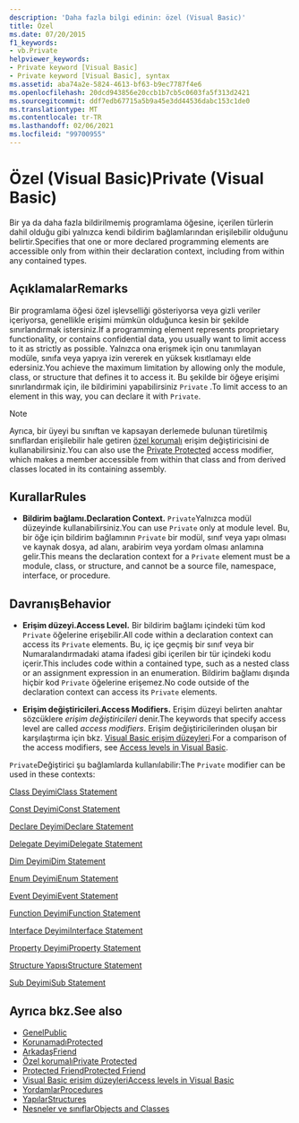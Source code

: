 ```yaml
---
description: 'Daha fazla bilgi edinin: özel (Visual Basic)'
title: Özel
ms.date: 07/20/2015
f1_keywords:
- vb.Private
helpviewer_keywords:
- Private keyword [Visual Basic]
- Private keyword [Visual Basic], syntax
ms.assetid: aba74a2e-5824-4613-bf63-b9ec7787f4e6
ms.openlocfilehash: 20dcd943856e20ccb1b7cb5c0603fa5f313d2421
ms.sourcegitcommit: ddf7edb67715a5b9a45e3dd44536dabc153c1de0
ms.translationtype: MT
ms.contentlocale: tr-TR
ms.lasthandoff: 02/06/2021
ms.locfileid: "99700955"
---
```

# <a name="private-visual-basic"></a><span data-ttu-id="a911c-103">Özel (Visual Basic)</span><span class="sxs-lookup"><span data-stu-id="a911c-103">Private (Visual Basic)</span></span>

<span data-ttu-id="a911c-104">Bir ya da daha fazla bildirilmemiş programlama öğesine, içerilen türlerin dahil olduğu gibi yalnızca kendi bildirim bağlamlarından erişilebilir olduğunu belirtir.</span><span class="sxs-lookup"><span data-stu-id="a911c-104">Specifies that one or more declared programming elements are accessible only from within their declaration context, including from within any contained types.</span></span>  
  
## <a name="remarks"></a><span data-ttu-id="a911c-105">Açıklamalar</span><span class="sxs-lookup"><span data-stu-id="a911c-105">Remarks</span></span>  

 <span data-ttu-id="a911c-106">Bir programlama öğesi özel işlevselliği gösteriyorsa veya gizli veriler içeriyorsa, genellikle erişimi mümkün olduğunca kesin bir şekilde sınırlandırmak istersiniz.</span><span class="sxs-lookup"><span data-stu-id="a911c-106">If a programming element represents proprietary functionality, or contains confidential data, you usually want to limit access to it as strictly as possible.</span></span> <span data-ttu-id="a911c-107">Yalnızca ona erişmek için onu tanımlayan modüle, sınıfa veya yapıya izin vererek en yüksek kısıtlamayı elde edersiniz.</span><span class="sxs-lookup"><span data-stu-id="a911c-107">You achieve the maximum limitation by allowing only the module, class, or structure that defines it to access it.</span></span> <span data-ttu-id="a911c-108">Bu şekilde bir öğeye erişimi sınırlandırmak için, ile bildirimini yapabilirsiniz `Private` .</span><span class="sxs-lookup"><span data-stu-id="a911c-108">To limit access to an element in this way, you can declare it with `Private`.</span></span>  

> [!NOTE]
> <span data-ttu-id="a911c-109">Ayrıca, bir üyeyi bu sınıftan ve kapsayan derlemede bulunan türetilmiş sınıflardan erişilebilir hale getiren [özel korumalı](private-protected.md) erişim değiştiricisini de kullanabilirsiniz.</span><span class="sxs-lookup"><span data-stu-id="a911c-109">You can also use the [Private Protected](private-protected.md) access modifier, which makes a member accessible from within that class and from derived classes located in its containing assembly.</span></span>

## <a name="rules"></a><span data-ttu-id="a911c-110">Kurallar</span><span class="sxs-lookup"><span data-stu-id="a911c-110">Rules</span></span>  

- <span data-ttu-id="a911c-111">**Bildirim bağlamı.**</span><span class="sxs-lookup"><span data-stu-id="a911c-111">**Declaration Context.**</span></span> <span data-ttu-id="a911c-112">`Private`Yalnızca modül düzeyinde kullanabilirsiniz.</span><span class="sxs-lookup"><span data-stu-id="a911c-112">You can use `Private` only at module level.</span></span> <span data-ttu-id="a911c-113">Bu, bir öğe için bildirim bağlamının `Private` bir modül, sınıf veya yapı olması ve kaynak dosya, ad alanı, arabirim veya yordam olması anlamına gelir.</span><span class="sxs-lookup"><span data-stu-id="a911c-113">This means the declaration context for a `Private` element must be a module, class, or structure, and cannot be a source file, namespace, interface, or procedure.</span></span>  
  
## <a name="behavior"></a><span data-ttu-id="a911c-114">Davranış</span><span class="sxs-lookup"><span data-stu-id="a911c-114">Behavior</span></span>  
  
- <span data-ttu-id="a911c-115">**Erişim düzeyi.**</span><span class="sxs-lookup"><span data-stu-id="a911c-115">**Access Level.**</span></span> <span data-ttu-id="a911c-116">Bir bildirim bağlamı içindeki tüm kod `Private` öğelerine erişebilir.</span><span class="sxs-lookup"><span data-stu-id="a911c-116">All code within a declaration context can access its `Private` elements.</span></span> <span data-ttu-id="a911c-117">Bu, iç içe geçmiş bir sınıf veya bir Numaralandırmadaki atama ifadesi gibi içerilen bir tür içindeki kodu içerir.</span><span class="sxs-lookup"><span data-stu-id="a911c-117">This includes code within a contained type, such as a nested class or an assignment expression in an enumeration.</span></span> <span data-ttu-id="a911c-118">Bildirim bağlamı dışında hiçbir kod `Private` öğelerine erişemez.</span><span class="sxs-lookup"><span data-stu-id="a911c-118">No code outside of the declaration context can access its `Private` elements.</span></span>  
  
- <span data-ttu-id="a911c-119">**Erişim değiştiricileri.**</span><span class="sxs-lookup"><span data-stu-id="a911c-119">**Access Modifiers.**</span></span> <span data-ttu-id="a911c-120">Erişim düzeyi belirten anahtar sözcüklere *erişim değiştiricileri* denir.</span><span class="sxs-lookup"><span data-stu-id="a911c-120">The keywords that specify access level are called *access modifiers*.</span></span> <span data-ttu-id="a911c-121">Erişim değiştiricilerinden oluşan bir karşılaştırma için bkz. [Visual Basic erişim düzeyleri](../../programming-guide/language-features/declared-elements/access-levels.md).</span><span class="sxs-lookup"><span data-stu-id="a911c-121">For a comparison of the access modifiers, see [Access levels in Visual Basic](../../programming-guide/language-features/declared-elements/access-levels.md).</span></span>  
  
 <span data-ttu-id="a911c-122">`Private`Değiştirici şu bağlamlarda kullanılabilir:</span><span class="sxs-lookup"><span data-stu-id="a911c-122">The `Private` modifier can be used in these contexts:</span></span>  
  
 [<span data-ttu-id="a911c-123">Class Deyimi</span><span class="sxs-lookup"><span data-stu-id="a911c-123">Class Statement</span></span>](../statements/class-statement.md)  
  
 [<span data-ttu-id="a911c-124">Const Deyimi</span><span class="sxs-lookup"><span data-stu-id="a911c-124">Const Statement</span></span>](../statements/const-statement.md)  
  
 [<span data-ttu-id="a911c-125">Declare Deyimi</span><span class="sxs-lookup"><span data-stu-id="a911c-125">Declare Statement</span></span>](../statements/declare-statement.md)  
  
 [<span data-ttu-id="a911c-126">Delegate Deyimi</span><span class="sxs-lookup"><span data-stu-id="a911c-126">Delegate Statement</span></span>](../statements/delegate-statement.md)  
  
 [<span data-ttu-id="a911c-127">Dim Deyimi</span><span class="sxs-lookup"><span data-stu-id="a911c-127">Dim Statement</span></span>](../statements/dim-statement.md)  
  
 [<span data-ttu-id="a911c-128">Enum Deyimi</span><span class="sxs-lookup"><span data-stu-id="a911c-128">Enum Statement</span></span>](../statements/enum-statement.md)  
  
 [<span data-ttu-id="a911c-129">Event Deyimi</span><span class="sxs-lookup"><span data-stu-id="a911c-129">Event Statement</span></span>](../statements/event-statement.md)  
  
 [<span data-ttu-id="a911c-130">Function Deyimi</span><span class="sxs-lookup"><span data-stu-id="a911c-130">Function Statement</span></span>](../statements/function-statement.md)  
  
 [<span data-ttu-id="a911c-131">Interface Deyimi</span><span class="sxs-lookup"><span data-stu-id="a911c-131">Interface Statement</span></span>](../statements/interface-statement.md)  
  
 [<span data-ttu-id="a911c-132">Property Deyimi</span><span class="sxs-lookup"><span data-stu-id="a911c-132">Property Statement</span></span>](../statements/property-statement.md)  
  
 [<span data-ttu-id="a911c-133">Structure Yapısı</span><span class="sxs-lookup"><span data-stu-id="a911c-133">Structure Statement</span></span>](../statements/structure-statement.md)  
  
 [<span data-ttu-id="a911c-134">Sub Deyimi</span><span class="sxs-lookup"><span data-stu-id="a911c-134">Sub Statement</span></span>](../statements/sub-statement.md)  
  
## <a name="see-also"></a><span data-ttu-id="a911c-135">Ayrıca bkz.</span><span class="sxs-lookup"><span data-stu-id="a911c-135">See also</span></span>

- [<span data-ttu-id="a911c-136">Genel</span><span class="sxs-lookup"><span data-stu-id="a911c-136">Public</span></span>](public.md)
- [<span data-ttu-id="a911c-137">Korunamadı</span><span class="sxs-lookup"><span data-stu-id="a911c-137">Protected</span></span>](protected.md)
- [<span data-ttu-id="a911c-138">Arkadaş</span><span class="sxs-lookup"><span data-stu-id="a911c-138">Friend</span></span>](friend.md)
- [<span data-ttu-id="a911c-139">Özel korumalı</span><span class="sxs-lookup"><span data-stu-id="a911c-139">Private Protected</span></span>](./private-protected.md)
- [<span data-ttu-id="a911c-140">Protected Friend</span><span class="sxs-lookup"><span data-stu-id="a911c-140">Protected Friend</span></span>](./protected-friend.md)
- [<span data-ttu-id="a911c-141">Visual Basic erişim düzeyleri</span><span class="sxs-lookup"><span data-stu-id="a911c-141">Access levels in Visual Basic</span></span>](../../programming-guide/language-features/declared-elements/access-levels.md)
- [<span data-ttu-id="a911c-142">Yordamlar</span><span class="sxs-lookup"><span data-stu-id="a911c-142">Procedures</span></span>](../../programming-guide/language-features/procedures/index.md)
- [<span data-ttu-id="a911c-143">Yapılar</span><span class="sxs-lookup"><span data-stu-id="a911c-143">Structures</span></span>](../../programming-guide/language-features/data-types/structures.md)
- [<span data-ttu-id="a911c-144">Nesneler ve sınıflar</span><span class="sxs-lookup"><span data-stu-id="a911c-144">Objects and Classes</span></span>](../../programming-guide/language-features/objects-and-classes/index.md)
